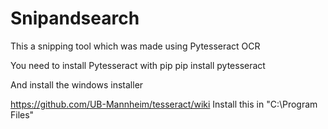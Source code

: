 # Snipandsearch
This a snipping tool which was made using Pytesseract OCR

You need to install Pytesseract with pip
  pip install pytesseract
  
  
And install the windows installer

https://github.com/UB-Mannheim/tesseract/wiki
Install this in "C:\Program Files\"



